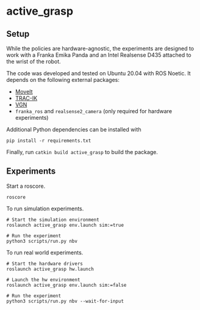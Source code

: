 # active_grasp

## Setup

While the policies are hardware-agnostic, the experiments are designed to work with a Franka Emika Panda and an Intel Realsense D435 attached to the wrist of the robot.

The code was developed and tested on Ubuntu 20.04 with ROS Noetic. It depends on the following external packages:

- [MoveIt](https://github.com/ros-planning/panda_moveit_config.git)
- [TRAC-IK](http://wiki.ros.org/trac_ik)
- [VGN](https://github.com/ethz-asl/vgn)
- `franka_ros` and `realsense2_camera` (only required for hardware experiments)

Additional Python dependencies can be installed with

```
pip install -r requirements.txt
```

Finally, run `catkin build active_grasp` to build the package.

## Experiments

Start a roscore.

```
roscore
```

To run simulation experiments.

```
# Start the simulation environment
roslaunch active_grasp env.launch sim:=true

# Run the experiment
python3 scripts/run.py nbv
```

To run real world experiments.

```
# Start the hardware drivers
roslaunch active_grasp hw.launch

# Launch the hw environment
roslaunch active_grasp env.launch sim:=false

# Run the experiment
python3 scripts/run.py nbv --wait-for-input
```
